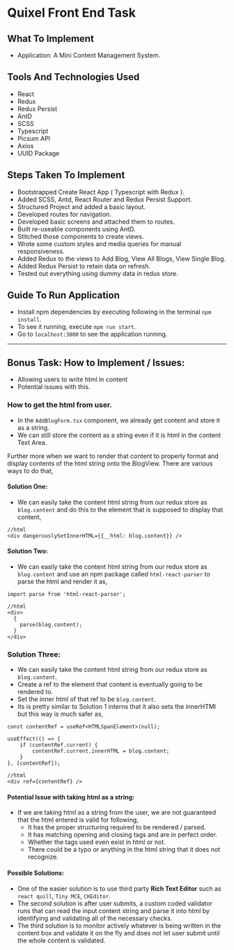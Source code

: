 # Quixel Front End Task

## What To Implement

- Application: A Mini Content Management System.

## Tools And Technologies Used

- React
- Redux
- Redux Persist
- AntD
- SCSS
- Typescript
- Picsum API
- Axios
- UUID Package

## Steps Taken To Implement

- Bootstrapped Create React App ( Typescript with Redux ).
- Added SCSS, Antd, React Router and Redux Persist Support.
- Structured Project and added a basic layout.
- Developed routes for navigation.
- Developed basic screens and attached them to routes.
- Built re-useable components using AntD.
- Stitched those components to create views.
- Wrote some custom styles and media queries for manual responsiveness.
- Added Redux to the views to Add Blog, View All Blogs, View Single Blog.
- Added Redux Persist to retain data on refresh.
- Tested out everything using dummy data in redux store.

## Guide To Run Application

- Install npm dependencies by executing following in the terminal `npm install`.
- To see it running, execute `npm run start`.
- Go to `localhost:3000` to see the application running.

---

## Bonus Task: How to Implement / Issues:

- Allowing users to write html in content
- Potential issues with this.

### How to get the html from user.

- In the `AddBlogForm.tsx` component, we already get content and store it as a string.
- We can still store the content as a string even if it is html in the content Text Area.

Further more when we want to render that content to properly format and display contents of the html string onto the BlogView. There are various ways to do that,

#### Solution One:

- We can easily take the content html string from our redux store as `blog.content` and do this to the element that is supposed to display that content,

```
//html
<div dangerouslySetInnerHTML={{__html: blog.content}} />
```

#### Solution Two:

- We can easily take the content html string from our redux store as `blog.content` and use an npm package called `html-react-parser` to parse the html and render it as,

```
import parse from 'html-react-parser';

//html
<div>
  {
    parse(blog.content);
  }
</div>
```

### Solution Three:

- We can easily take the content html string from our redux store as `blog.content`.
- Create a ref to the element that content is eventually going to be rendered to.
- Set the inner html of that ref to be `blog.content`.
- Its is pretty similar to Solution 1 interns that it also sets the innerHTMl but this way is much safer as,

```
const contentRef = useRef<HTMLSpanElement>(null);

useEffect(() => {
    if (contentRef.current) {
        contentRef.current.innerHTML = blog.content;
    }
}, [contentRef]);

//html
<div ref={contentRef} />
```

#### Potential Issue with taking html as a string:

- If we are taking html as a string from the user, we are not guaranteed that the html entered is valid for following,
  - It has the proper structuring required to be rendered / parsed.
  - It has matching opening and closing tags and are in perfect order.
  - Whether the tags used even exist in html or not.
  - There could be a typo or anything in the html string that it does not recognize.

#### Possible Solutions:

- One of the easier solution is to use third party **Rich Text Editor** such as `react quill`, `Tiny MCE`, `CKEditor`.
- The second solution is after user submits, a custom coded validator runs that can read the input content string and parse it into html by identifying and validating all of the necessary checks.
- The third solution is to monitor actively whatever is being written in the content box and validate it on the fly and does not let user submit until the whole content is validated.
